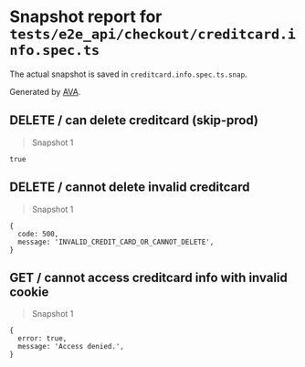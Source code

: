 # Snapshot report for `tests/e2e_api/checkout/creditcard.info.spec.ts`

The actual snapshot is saved in `creditcard.info.spec.ts.snap`.

Generated by [AVA](https://ava.li).

## DELETE / can delete creditcard (skip-prod)

> Snapshot 1

    true

## DELETE / cannot delete invalid creditcard

> Snapshot 1

    {
      code: 500,
      message: 'INVALID_CREDIT_CARD_OR_CANNOT_DELETE',
    }

## GET / cannot access creditcard info with invalid cookie

> Snapshot 1

    {
      error: true,
      message: 'Access denied.',
    }
